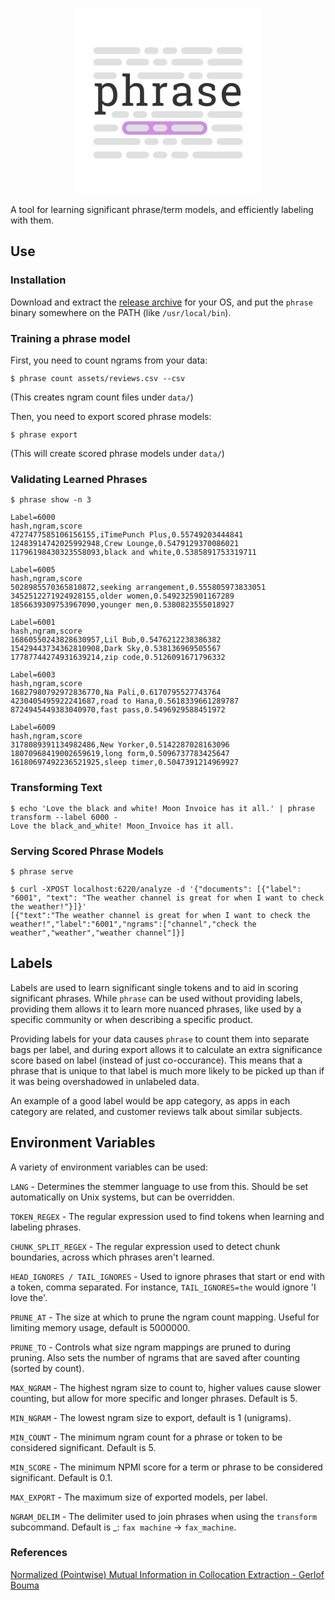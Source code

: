 
<p align="center">
  <img width="300" height="300" src="data:image/svg+xml;base64,PHN2ZyB3aWR0aD0iMTAwMCIgaGVpZ2h0PSIxMDAwIiB2aWV3Qm94PSIwIDAgMTAwMCAxMDAwIiBm%0D%0AaWxsPSJub25lIiB4bWxucz0iaHR0cDovL3d3dy53My5vcmcvMjAwMC9zdmciPgo8cmVjdCB3aWR0%0D%0AaD0iMTAwMCIgaGVpZ2h0PSIxMDAwIiBmaWxsPSJ3aGl0ZSIvPgo8cGF0aCBkPSJNMTA5LjQ1NyA1%0D%0ANTQuMDMzTDEyNy41MjQgNTUwLjkyOVY0MTkuMjUxTDEwOS40NTcgNDE2LjE0OFY0MDIuMDcxSDE0%0D%0ANi4yNTZMMTQ4LjI1MSA0MTYuNzAyQzE1Mi4yNDEgNDExLjIzNCAxNTcuMDgxIDQwNy4wNTkgMTYy%0D%0ALjc3MSA0MDQuMTc3QzE2OC41MzUgNDAxLjI5NSAxNzUuMTg1IDM5OS44NTQgMTgyLjcyMiAzOTku%0D%0AODU0QzE5Ny41NzUgMzk5Ljg1NCAyMDkuMTAyIDQwNS43NjYgMjE3LjMwNCA0MTcuNTg5QzIyNS41%0D%0AOCA0MjkuMzM4IDIyOS43MTggNDQ0Ljg5MiAyMjkuNzE4IDQ2NC4yNTJWNDY2LjU4QzIyOS43MTgg%0D%0ANDgzLjg3MSAyMjUuNTggNDk3LjgzNyAyMTcuMzA0IDUwOC40NzhDMjA5LjAyOCA1MTkuMDQ0IDE5%0D%0ANy42MTIgNTI0LjMyOCAxODMuMDU1IDUyNC4zMjhDMTc1LjY2NSA1MjQuMzI4IDE2OS4xNjMgNTIz%0D%0ALjEwOCAxNjMuNTQ3IDUyMC42N0MxNTguMDA1IDUxOC4xNTggMTUzLjI3NiA1MTQuNDYzIDE0OS4z%0D%0ANTkgNTA5LjU4NlY1NTAuOTI5TDE2Ny40MjYgNTU0LjAzM1Y1NjguMTA5SDEwOS40NTdWNTU0LjAz%0D%0AM1pNMjA3Ljc3MiA0NjQuMjUyQzIwNy43NzIgNDUwLjU4MiAyMDUuMTEyIDQzOS4zODcgMTk5Ljc5%0D%0AMiA0MzAuNjY4QzE5NC40NzEgNDIxLjk0OSAxODYuNTY1IDQxNy41ODkgMTc2LjA3MiA0MTcuNTg5%0D%0AQzE2OS44NjUgNDE3LjU4OSAxNjQuNTQ0IDQxOC45OTMgMTYwLjExMSA0MjEuODAxQzE1NS42Nzcg%0D%0ANDI0LjYwOSAxNTIuMDkzIDQyOC40NTEgMTQ5LjM1OSA0MzMuMzI4VjQ5MS43NDFDMTUyLjA5MyA0%0D%0AOTYuNjkyIDE1NS42NCA1MDAuNTM0IDE2MCA1MDMuMjY4QzE2NC40MzQgNTA1LjkyOCAxNjkuODY1%0D%0AIDUwNy4yNTggMTc2LjI5MyA1MDcuMjU4QzE4Ni42MzkgNTA3LjI1OCAxOTQuNDcxIDUwMy40OSAx%0D%0AOTkuNzkyIDQ5NS45NTNDMjA1LjExMiA0ODguNDE2IDIwNy43NzIgNDc4LjYyNSAyMDcuNzcyIDQ2%0D%0ANi41OFY0NjQuMjUyWk0yNTYuODA4IDUwOC4wMzRMMjc0Ljg3NCA1MDQuOTMxVjM2Ni4yN0wyNTYu%0D%0AODA4IDM2My4xNjdWMzQ5LjA5SDI5Ni43MVY0MTguMDMyQzMwMC44NDggNDEyLjI2OSAzMDUuOTEg%0D%0ANDA3Ljc5OCAzMTEuODk1IDQwNC42MjFDMzE3Ljg4IDQwMS40NDMgMzI0LjUzMSAzOTkuODU0IDMz%0D%0AMS44NDYgMzk5Ljg1NEMzNDQuNzA0IDM5OS44NTQgMzU0LjY3OSA0MDMuNjk3IDM2MS43NzMgNDEx%0D%0ALjM4MkMzNjguODY3IDQxOS4wNjcgMzcyLjQxMyA0MzAuODkgMzcyLjQxMyA0NDYuODUxVjUwNC45%0D%0AMzFMMzkwLjQ4IDUwOC4wMzRWNTIySDMzMi41MTFWNTA4LjAzNEwzNTAuNTc4IDUwNC45MzFWNDQ2%0D%0ALjYyOUMzNTAuNTc4IDQzNi43MjcgMzQ4LjQzNSA0MjkuNDEyIDM0NC4xNDkgNDI0LjY4M0MzMzku%0D%0AOTM3IDQxOS45NTMgMzMzLjYyIDQxNy41ODkgMzI1LjE5NiA0MTcuNTg5QzMxOS4yMSA0MTcuNTg5%0D%0AIDMxMy43NDIgNDE5LjAzIDMwOC43OTEgNDIxLjkxMkMzMDMuOTE0IDQyNC43MiAyOTkuODg3IDQy%0D%0AOC41NjIgMjk2LjcxIDQzMy40MzlWNTA0LjkzMUwzMTQuNzc3IDUwOC4wMzRWNTIySDI1Ni44MDhW%0D%0ANTA4LjAzNFpNNDE3LjY4IDQxNi4xNDhWNDAyLjA3MUg0NTUuMjU1TDQ1Ny4zNjEgNDE5LjQ3M0M0%0D%0ANjAuNzYgNDEzLjM0IDQ2NC45MzUgNDA4LjUzNyA0NjkuODg2IDQwNS4wNjRDNDc0LjkxMSA0MDEu%0D%0ANTkxIDQ4MC42MzggMzk5Ljg1NCA0ODcuMDY2IDM5OS44NTRDNDg4Ljc2NiAzOTkuODU0IDQ5MC41%0D%0AMDIgNDAwLjAwMiA0OTIuMjc2IDQwMC4yOThDNDk0LjEyMyA0MDAuNTIgNDk1LjUyNyA0MDAuNzc4%0D%0AIDQ5Ni40ODggNDAxLjA3NEw0OTMuNjA2IDQyMS4zNTdMNDgxLjE5MiA0MjAuNjkyQzQ3NS40Mjgg%0D%0ANDIwLjY5MiA0NzAuNTg4IDQyMi4wNTkgNDY2LjY3MiA0MjQuNzkzQzQ2Mi43NTUgNDI3LjQ1NCA0%0D%0ANTkuNzI2IDQzMS4yMjIgNDU3LjU4MyA0MzYuMDk5VjUwNC45MzFMNDc1LjY1IDUwOC4wMzRWNTIy%0D%0ASDQxNy42OFY1MDguMDM0TDQzNS43NDcgNTA0LjkzMVY0MTkuMjUxTDQxNy42OCA0MTYuMTQ4Wk02%0D%0AMDEuMjc2IDUyMkM2MDAuNjExIDUxOC43NDkgNjAwLjA5MyA1MTUuODMgNTk5LjcyNCA1MTMuMjQ0%0D%0AQzU5OS4zNTQgNTEwLjY1NyA1OTkuMDk2IDUwOC4wNzEgNTk4Ljk0OCA1MDUuNDg1QzU5NC43MzYg%0D%0ANTEwLjg3OSA1ODkuNDUzIDUxNS4zODcgNTgzLjA5OCA1MTkuMDA3QzU3Ni44MTcgNTIyLjU1NCA1%0D%0ANzAuMDkzIDUyNC4zMjggNTYyLjkyNSA1MjQuMzI4QzU1MC40MzcgNTI0LjMyOCA1NDAuOTQyIDUy%0D%0AMS4yOTggNTM0LjQzOSA1MTUuMjM5QzUyNy45MzcgNTA5LjEwNiA1MjQuNjg1IDUwMC40OTcgNTI0%0D%0ALjY4NSA0ODkuNDEzQzUyNC42ODUgNDc4LjAzNCA1MjkuMjY3IDQ2OS4yNzcgNTM4LjQyOSA0NjMu%0D%0AMTQ0QzU0Ny42NjYgNDU2LjkzNyA1NjAuMzAyIDQ1My44MzMgNTc2LjMzNyA0NTMuODMzSDU5OC44%0D%0AMzdWNDM5Ljg2OEM1OTguODM3IDQzMi44NDggNTk2LjYyIDQyNy4zMDYgNTkyLjE4NyA0MjMuMjQy%0D%0AQzU4Ny43NTMgNDE5LjEwNCA1ODEuNTgzIDQxNy4wMzUgNTczLjY3NiA0MTcuMDM1QzU2OC4yMDgg%0D%0ANDE3LjAzNSA1NjMuMzY4IDQxNy43MzcgNTU5LjE1NiA0MTkuMTQxQzU1NS4wMTggNDIwLjU0NSA1%0D%0ANTEuNjU2IDQyMi40NjYgNTQ5LjA3IDQyNC45MDRMNTQ2Ljc0MiA0MzcuNTRINTI5Ljg5NVY0MTQu%0D%0AMjY0QzUzNS4zNjMgNDA5LjkwNCA1NDEuOTc2IDQwNi40MzEgNTQ5LjczNSA0MDMuODQ1QzU1Ny40%0D%0AOTQgNDAxLjE4NSA1NjUuOTE4IDM5OS44NTQgNTc1LjAwNyAzOTkuODU0QzU4OC42MDMgMzk5Ljg1%0D%0ANCA1OTkuNjEzIDQwMy4zMjcgNjA4LjAzNyA0MTAuMjczQzYxNi40NjEgNDE3LjIxOSA2MjAuNjcz%0D%0AIDQyNy4xNTggNjIwLjY3MyA0NDAuMDg5VjQ5Ny44MzdDNjIwLjY3MyA0OTkuMzg5IDYyMC42NzMg%0D%0ANTAwLjkwMyA2MjAuNjczIDUwMi4zODFDNjIwLjc0NiA1MDMuODU5IDYyMC44NTcgNTA1LjMzNyA2%0D%0AMjEuMDA1IDUwNi44MTVMNjI5Ljg3MiA1MDguMDM0VjUyMkg2MDEuMjc2Wk01NjYuMTM5IDUwNi4w%0D%0AMzlDNTczLjM4MSA1MDYuMDM5IDU3OS45OTQgNTA0LjMwMyA1ODUuOTggNTAwLjgzQzU5MS45NjUg%0D%0ANDk3LjM1NyA1OTYuMjUxIDQ5My4xODIgNTk4LjgzNyA0ODguMzA1VjQ2OC41NzVINTc1LjU2MUM1%0D%0ANjYuNjIgNDY4LjU3NSA1NTkuNTI2IDQ3MC42NDQgNTU0LjI3OSA0NzQuNzgyQzU0OS4xMDcgNDc4%0D%0ALjkyIDU0Ni41MjEgNDgzLjk0NSA1NDYuNTIxIDQ4OS44NTZDNTQ2LjUyMSA0OTUuMTAzIDU0OC4x%0D%0ANDYgNDk5LjEzIDU1MS4zOTggNTAxLjkzOEM1NTQuNjQ5IDUwNC42NzIgNTU5LjU2MyA1MDYuMDM5%0D%0AIDU2Ni4xMzkgNTA2LjAzOVpNNzUxLjE3NSA0MzkuNzU3SDczNC43NzFMNzMxLjIyNCA0MjUuMzQ4%0D%0AQzcyOC41NjQgNDIyLjgzNSA3MjUuMjAyIDQyMC44NCA3MjEuMTM4IDQxOS4zNjJDNzE3LjE0OCA0%0D%0AMTcuODExIDcxMi42MDMgNDE3LjAzNSA3MDcuNTA1IDQxNy4wMzVDNjk5Ljc0NiA0MTcuMDM1IDY5%0D%0AMy45ODIgNDE4LjczNCA2OTAuMjE0IDQyMi4xMzNDNjg2LjQ0NSA0MjUuNTMyIDY4NC41NjEgNDI5%0D%0ALjYzMyA2ODQuNTYxIDQzNC40MzdDNjg0LjU2MSA0MzkuMTY2IDY4Ni4yMjMgNDQyLjg5NyA2ODku%0D%0ANTQ4IDQ0NS42MzFDNjkyLjg3NCA0NDguMzY1IDY5OS42MzUgNDUwLjgwNCA3MDkuODMyIDQ1Mi45%0D%0ANDdDNzI0Ljk4IDQ1Ni4xOTggNzM2LjI0OSA0NjAuNjMyIDc0My42MzggNDY2LjI0OEM3NTEuMDI4%0D%0AIDQ3MS43OSA3NTQuNzIyIDQ3OS4yNTMgNzU0LjcyMiA0ODguNjM3Qzc1NC43MjIgNDk5LjI3OCA3%0D%0ANTAuNCA1MDcuODg2IDc0MS43NTQgNTE0LjQ2M0M3MzMuMTgyIDUyMS4wMzkgNzIxLjk1MSA1MjQu%0D%0AMzI4IDcwOC4wNTkgNTI0LjMyOEM2OTguOTcgNTI0LjMyOCA2OTAuODA1IDUyMy4yOTMgNjgzLjU2%0D%0AMyA1MjEuMjI0QzY3Ni4zMjIgNTE5LjA4MSA2NjkuODU2IDUxNi4wMTUgNjY0LjE2NiA1MTIuMDI0%0D%0ATDY2NC4wNTUgNDg0LjY0N0g2ODAuNDZMNjg0LjU2MSA1MDAuNzE5QzY4Ny4wNzMgNTAzLjAwOSA2%0D%0AOTAuNDcyIDUwNC42NzIgNjk0Ljc1OCA1MDUuNzA3QzY5OS4xMTggNTA2Ljc0MSA3MDMuNTUxIDUw%0D%0ANy4yNTggNzA4LjA1OSA1MDcuMjU4QzcxNS44MTggNTA3LjI1OCA3MjEuODc3IDUwNS43MDcgNzI2%0D%0ALjIzNiA1MDIuNjAzQzczMC42NyA0OTkuNDI2IDczMi44ODcgNDk1LjI4OCA3MzIuODg3IDQ5MC4x%0D%0AODlDNzMyLjg4NyA0ODUuMzg2IDczMS4wNCA0ODEuNDMzIDcyNy4zNDUgNDc4LjMyOUM3MjMuNzI0%0D%0AIDQ3NS4yMjYgNzE2LjgxNSA0NzIuNTI4IDcwNi42MTggNDcwLjIzOEM2OTIuMDYxIDQ2Ny4wNiA2%0D%0AODEuMDg4IDQ2Mi43MzggNjczLjY5OCA0NTcuMjdDNjY2LjMwOSA0NTEuODAxIDY2Mi42MTQgNDQ0%0D%0ALjQxMiA2NjIuNjE0IDQzNS4xMDJDNjYyLjYxNCA0MjUuMzQ4IDY2Ni43NTIgNDE3LjAzNSA2NzUu%0D%0AMDI4IDQxMC4xNjNDNjgzLjM3OCA0MDMuMjkxIDY5NC4yMDQgMzk5Ljg1NCA3MDcuNTA1IDM5OS44%0D%0ANTRDNzE2LjU5MyAzOTkuODU0IDcyNC43NTkgNDAxLjAzNyA3MzIgNDAzLjQwMUM3MzkuMjQyIDQw%0D%0ANS43NjYgNzQ1LjI2NCA0MDkuMDU0IDc1MC4wNjcgNDEzLjI2Nkw3NTEuMTc1IDQzOS43NTdaTTg0%0D%0AMS4yMjIgNTI0LjMyOEM4MjQuNTIyIDUyNC4zMjggODExLjIyMSA1MTguNzg2IDgwMS4zMTkgNTA3%0D%0ALjcwMkM3OTEuNDkyIDQ5Ni41NDQgNzg2LjU3OCA0ODIuMDk4IDc4Ni41NzggNDY0LjM2M1Y0NTku%0D%0ANDg2Qzc4Ni41NzggNDQyLjQxNyA3OTEuNjM5IDQyOC4yMjkgODAxLjc2MyA0MTYuOTI0QzgxMS45%0D%0ANiA0MDUuNTQ0IDgyNC4wMDUgMzk5Ljg1NCA4MzcuODk2IDM5OS44NTRDODU0LjAwNSAzOTkuODU0%0D%0AIDg2Ni4xOTggNDA0LjczMSA4NzQuNDc0IDQxNC40ODVDODgyLjgyNCA0MjQuMjM5IDg4Ni45OTkg%0D%0ANDM3LjI0NCA4ODYuOTk5IDQ1My41MDFWNDY3LjEzNEg4MDkuMTg5TDgwOC44NTYgNDY3LjY4OEM4%0D%0AMDkuMDc4IDQ3OS4yMTYgODExLjk5NyA0ODguNzExIDgxNy42MTMgNDk2LjE3NEM4MjMuMjI5IDUw%0D%0AMy41NjQgODMxLjA5OCA1MDcuMjU4IDg0MS4yMjIgNTA3LjI1OEM4NDguNjExIDUwNy4yNTggODU1%0D%0ALjA3NyA1MDYuMjI0IDg2MC42MTkgNTA0LjE1NUM4NjYuMjM1IDUwMi4wMTIgODcxLjA3NSA0OTku%0D%0AMDkzIDg3NS4xMzkgNDk1LjM5OEw4ODMuNjczIDUwOS41ODZDODc5LjM4OCA1MTMuNzI0IDg3My42%0D%0AOTggNTE3LjIzNCA4NjYuNjA0IDUyMC4xMTZDODU5LjU4NCA1MjIuOTI0IDg1MS4xMjMgNTI0LjMy%0D%0AOCA4NDEuMjIyIDUyNC4zMjhaTTgzNy44OTYgNDE3LjAzNUM4MzAuNTgxIDQxNy4wMzUgODI0LjMz%0D%0ANyA0MjAuMTM4IDgxOS4xNjUgNDI2LjM0NUM4MTMuOTkyIDQzMi40NzggODEwLjgxNSA0NDAuMiA4%0D%0AMDkuNjMyIDQ0OS41MTFMODA5Ljg1NCA0NTAuMDY1SDg2NS4xNjNWNDQ3LjE4M0M4NjUuMTYzIDQz%0D%0AOC42MTEgODYyLjg3MiA0MzEuNDQ0IDg1OC4yOTEgNDI1LjY4Qzg1My43MSA0MTkuOTE3IDg0Ni45%0D%0AMTEgNDE3LjAzNSA4MzcuODk2IDQxNy4wMzVaIiBmaWxsPSIjMzMzMzMzIi8+CjxyZWN0IHg9IjI1%0D%0ANSIgeT0iNjA0IiB3aWR0aD0iNDU1IiBoZWlnaHQ9IjcyIiByeD0iMzYiIGZpbGw9IiNCQjZCRDki%0D%0AIGZpbGwtb3BhY2l0eT0iMC43NSIvPgo8cmVjdCB4PSIyNzYiIHk9IjYyMiIgd2lkdGg9IjEyMyIg%0D%0AaGVpZ2h0PSIzNiIgcng9IjE4IiBmaWxsPSIjRTBFMEUwIi8+CjxyZWN0IHg9IjQyMCIgeT0iNjIy%0D%0AIiB3aWR0aD0iNzYiIGhlaWdodD0iMzYiIHJ4PSIxOCIgZmlsbD0iI0UwRTBFMCIvPgo8cmVjdCB4%0D%0APSIxMDIiIHk9IjYyMiIgd2lkdGg9IjEzMiIgaGVpZ2h0PSIzNiIgcng9IjE4IiBmaWxsPSIjRTBF%0D%0AMEUwIi8+CjxyZWN0IHg9IjczMSIgeT0iNjIyIiB3aWR0aD0iMTY4IiBoZWlnaHQ9IjM2IiByeD0i%0D%0AMTgiIGZpbGw9IiNFMEUwRTAiLz4KPHJlY3QgeD0iNTE3IiB5PSI2MjIiIHdpZHRoPSIxNzIiIGhl%0D%0AaWdodD0iMzYiIHJ4PSIxOCIgZmlsbD0iI0UwRTBFMCIvPgo8cmVjdCB4PSIyNzYiIHk9IjI3MSIg%0D%0Ad2lkdGg9IjEyMyIgaGVpZ2h0PSIzNiIgcng9IjE4IiBmaWxsPSIjRTBFMEUwIi8+CjxyZWN0IHg9%0D%0AIjQyMCIgeT0iMjcxIiB3aWR0aD0iNzYiIGhlaWdodD0iMzYiIHJ4PSIxOCIgZmlsbD0iI0UwRTBF%0D%0AMCIvPgo8cmVjdCB4PSIxMDIiIHk9IjI3MSIgd2lkdGg9IjE1MyIgaGVpZ2h0PSIzNiIgcng9IjE4%0D%0AIiBmaWxsPSIjRTBFMEUwIi8+CjxyZWN0IHg9IjcxMCIgeT0iMjcxIiB3aWR0aD0iMTg5IiBoZWln%0D%0AaHQ9IjM2IiByeD0iMTgiIGZpbGw9IiNFMEUwRTAiLz4KPHJlY3QgeD0iNTE3IiB5PSIyNzEiIHdp%0D%0AZHRoPSIxNzIiIGhlaWdodD0iMzYiIHJ4PSIxOCIgZmlsbD0iI0UwRTBFMCIvPgo8cmVjdCB4PSIy%0D%0ANzYiIHk9Ijc2NiIgd2lkdGg9IjEyMyIgaGVpZ2h0PSIzNiIgcng9IjE4IiBmaWxsPSIjRTBFMEUw%0D%0AIi8+CjxyZWN0IHg9IjQyMCIgeT0iNzY2IiB3aWR0aD0iNzYiIGhlaWdodD0iMzYiIHJ4PSIxOCIg%0D%0AZmlsbD0iI0UwRTBFMCIvPgo8cmVjdCB4PSIxMDIiIHk9Ijc2NiIgd2lkdGg9IjE1MyIgaGVpZ2h0%0D%0APSIzNiIgcng9IjE4IiBmaWxsPSIjRTBFMEUwIi8+CjxyZWN0IHg9IjYzMCIgeT0iNzY2IiB3aWR0%0D%0AaD0iMjY5IiBoZWlnaHQ9IjM2IiByeD0iMTgiIGZpbGw9IiNFMEUwRTAiLz4KPHJlY3QgeD0iNTE3%0D%0AIiB5PSI3NjYiIHdpZHRoPSI5MiIgaGVpZ2h0PSIzNiIgcng9IjE4IiBmaWxsPSIjRTBFMEUwIi8+%0D%0ACjxyZWN0IHg9IjM3NCIgeT0iNjk0IiB3aWR0aD0iNzYiIGhlaWdodD0iMzYiIHJ4PSIxOCIgZmls%0D%0AbD0iI0UwRTBFMCIvPgo8cmVjdCB4PSI3MDYiIHk9IjM0MyIgd2lkdGg9IjE5MyIgaGVpZ2h0PSIz%0D%0ANiIgcng9IjE4IiBmaWxsPSIjRTBFMEUwIi8+CjxyZWN0IHg9IjYwOSIgeT0iMzQzIiB3aWR0aD0i%0D%0ANzYiIGhlaWdodD0iMzYiIHJ4PSIxOCIgZmlsbD0iI0UwRTBFMCIvPgo8cmVjdCB4PSIxMDIiIHk9%0D%0AIjY5NCIgd2lkdGg9IjI1MSIgaGVpZ2h0PSIzNiIgcng9IjE4IiBmaWxsPSIjRTBFMEUwIi8+Cjxy%0D%0AZWN0IHg9IjMzNyIgeT0iMzQzIiB3aWR0aD0iMjUxIiBoZWlnaHQ9IjM2IiByeD0iMTgiIGZpbGw9%0D%0AIiNFMEUwRTAiLz4KPHJlY3QgeD0iNTcwIiB5PSI2OTQiIHdpZHRoPSIxNjgiIGhlaWdodD0iMzYi%0D%0AIHJ4PSIxOCIgZmlsbD0iI0UwRTBFMCIvPgo8cmVjdCB4PSIxMDIiIHk9IjM0MyIgd2lkdGg9IjEy%0D%0ANSIgaGVpZ2h0PSIzNiIgcng9IjE4IiBmaWxsPSIjRTBFMEUwIi8+CjxyZWN0IHg9IjQ3MSIgeT0i%0D%0ANjk0IiB3aWR0aD0iNzgiIGhlaWdodD0iMzYiIHJ4PSIxOCIgZmlsbD0iI0UwRTBFMCIvPgo8cmVj%0D%0AdCB4PSI3NTkiIHk9IjY5NCIgd2lkdGg9IjE0MCIgaGVpZ2h0PSIzNiIgcng9IjE4IiBmaWxsPSIj%0D%0ARTBFMEUwIi8+CjxyZWN0IHg9IjM3NCIgeT0iMjA5IiB3aWR0aD0iNzYiIGhlaWdodD0iMzYiIHJ4%0D%0APSIxOCIgZmlsbD0iI0UwRTBFMCIvPgo8cmVjdCB4PSIxMDIiIHk9IjIwOSIgd2lkdGg9IjI1MSIg%0D%0AaGVpZ2h0PSIzNiIgcng9IjE4IiBmaWxsPSIjRTBFMEUwIi8+CjxyZWN0IHg9IjU3MCIgeT0iMjA5%0D%0AIiB3aWR0aD0iMTY4IiBoZWlnaHQ9IjM2IiByeD0iMTgiIGZpbGw9IiNFMEUwRTAiLz4KPHJlY3Qg%0D%0AeD0iNDcxIiB5PSIyMDkiIHdpZHRoPSI3OCIgaGVpZ2h0PSIzNiIgcng9IjE4IiBmaWxsPSIjRTBF%0D%0AMEUwIi8+CjxyZWN0IHg9Ijc1OSIgeT0iMjA5IiB3aWR0aD0iMTQwIiBoZWlnaHQ9IjM2IiByeD0i%0D%0AMTgiIGZpbGw9IiNFMEUwRTAiLz4KPHJlY3QgeD0iMTk5IiB5PSI1NTAiIHdpZHRoPSI5MyIgaGVp%0D%0AZ2h0PSIzNiIgcng9IjE4IiBmaWxsPSIjRTBFMEUwIi8+CjxyZWN0IHg9IjMxMyIgeT0iNTUwIiB3%0D%0AaWR0aD0iNzYiIGhlaWdodD0iMzYiIHJ4PSIxOCIgZmlsbD0iI0UwRTBFMCIvPgo8cmVjdCB4PSI3%0D%0AMTAiIHk9IjU1MCIgd2lkdGg9IjE4OSIgaGVpZ2h0PSIzNiIgcng9IjE4IiBmaWxsPSIjRTBFMEUw%0D%0AIi8+CjxyZWN0IHg9IjQxMCIgeT0iNTUwIiB3aWR0aD0iMjc5IiBoZWlnaHQ9IjM2IiByeD0iMTgi%0D%0AIGZpbGw9IiNFMEUwRTAiLz4KPC9zdmc+Cg==">
</p>

A tool for learning significant phrase/term models, and efficiently labeling with them.

## Use

### Installation

Download and extract the [release archive](https://github.com/soaxelbrooke/phrase/releases) for your OS, and put the `phrase` binary somewhere on the PATH (like `/usr/local/bin`).

### Training a phrase model

First, you need to count ngrams from your data:

```
$ phrase count assets/reviews.csv --csv
```

(This creates ngram count files under `data/`)

Then, you need to export scored phrase models:

```
$ phrase export
```

(This will create scored phrase models under `data/`)

### Validating Learned Phrases

```
$ phrase show -n 3

Label=6000
hash,ngram,score
4727477585106156155,iTimePunch Plus,0.55749203444841
12483914742025992948,Crew Lounge,0.5479129370086021
11796198430323558093,black and white,0.5385891753319711

Label=6005
hash,ngram,score
5028985570365810872,seeking arrangement,0.555805973833051
3452512271924928155,older women,0.5492325901167289
1856639309753967090,younger men,0.5380823555018927

Label=6001
hash,ngram,score
16860550243828630957,Lil Bub,0.5476212238386382
15429443734362810908,Dark Sky,0.538136969505567
17787744274931639214,zip code,0.5126091671796332

Label=6003
hash,ngram,score
16827980792972836770,Na Pali,0.6170795527743764
4230405495922241687,road to Hana,0.5618339661289787
8724945449383040970,fast pass,0.5496929588451972

Label=6009
hash,ngram,score
3178089391134982486,New Yorker,0.5142287028163096
18070968419002659619,long form,0.5096737783425647
16180697492236521925,sleep timer,0.5047391214969927
```

### Transforming Text

```
$ echo 'Love the black and white! Moon Invoice has it all.' | phrase transform --label 6000 -
Love the black_and_white! Moon_Invoice has it all.
```

### Serving Scored Phrase Models

```
$ phrase serve
```

```
$ curl -XPOST localhost:6220/analyze -d '{"documents": [{"label": "6001", "text": "The weather channel is great for when I want to check the weather!"}]}'
[{"text":"The weather channel is great for when I want to check the weather!","label":"6001","ngrams":["channel","check the weather","weather","weather channel"]}]
```

## Labels

Labels are used to learn significant single tokens and to aid in scoring significant phrases.  While `phrase` can be used without providing labels, providing them allows it to learn more nuanced phrases, like used by a specific community or when describing a specific product.

Providing labels for your data causes `phrase` to count them into separate bags per label, and during export allows it to calculate an extra significance score based on label (instead of just co-occurance).  This means that a phrase that is unique to that label is much more likely to be picked up than if it was being overshadowed in unlabeled data.

An example of a good label would be app category, as apps in each category are related, and customer reviews talk about similar subjects.

## Environment Variables

A variety of environment variables can be used:

`LANG` - Determines the stemmer language to use from this.  Should be set automatically on Unix systems, but can be overridden.

`TOKEN_REGEX` - The regular expression used to find tokens when learning and labeling phrases.

`CHUNK_SPLIT_REGEX` - The regular expression used to detect chunk boundaries, across which phrases aren't learned.

`HEAD_IGNORES / TAIL_IGNORES` - Used to ignore phrases that start or end with a token, comma separated.  For instance, `TAIL_IGNORES=the` would ignore 'I love the'.

`PRUNE_AT` - The size at which to prune the ngram count mapping.  Useful for limiting memory usage, default is 5000000.

`PRUNE_TO` - Controls what size ngram mappings are pruned to during pruning.  Also sets the number of ngrams that are saved after counting (sorted by count).

`MAX_NGRAM` - The highest ngram size to count to, higher values cause slower counting, but allow for more specific and longer phrases. Default is 5.

`MIN_NGRAM` - The lowest ngram size to export, default is 1 (unigrams).

`MIN_COUNT` - The minimum ngram count for a phrase or token to be considered significant.  Default is 5.

`MIN_SCORE` - The minimum NPMI score for a term or phrase to be considered significant.  Default is 0.1.

`MAX_EXPORT` - The maximum size of exported models, per label.

`NGRAM_DELIM` - The delimiter used to join phrases when using the `transform` subcommand.  Default is _: `fax machine` -> `fax_machine`.

### References

[Normalized (Pointwise) Mutual Information in Collocation Extraction - Gerlof Bouma](https://svn.spraakdata.gu.se/repos/gerlof/pub/www/Docs/npmi-pfd.pdf)
